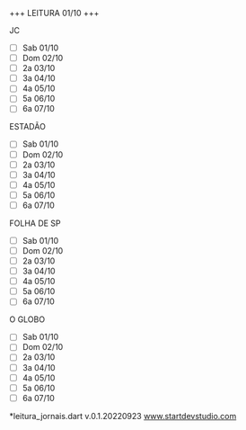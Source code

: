 +++ LEITURA 01/10 +++
 
JC
- [ ] Sab 01/10
- [ ] Dom 02/10
- [ ] 2a 03/10
- [ ] 3a 04/10
- [ ] 4a 05/10
- [ ] 5a 06/10
- [ ] 6a 07/10
 
ESTADÃO
- [ ] Sab 01/10
- [ ] Dom 02/10
- [ ] 2a 03/10
- [ ] 3a 04/10
- [ ] 4a 05/10
- [ ] 5a 06/10
- [ ] 6a 07/10
 
FOLHA DE SP
- [ ] Sab 01/10
- [ ] Dom 02/10
- [ ] 2a 03/10
- [ ] 3a 04/10
- [ ] 4a 05/10
- [ ] 5a 06/10
- [ ] 6a 07/10
 
O GLOBO
- [ ] Sab 01/10
- [ ] Dom 02/10
- [ ] 2a 03/10
- [ ] 3a 04/10
- [ ] 4a 05/10
- [ ] 5a 06/10
- [ ] 6a 07/10
 
*leitura_jornais.dart v.0.1.20220923
www.startdevstudio.com
